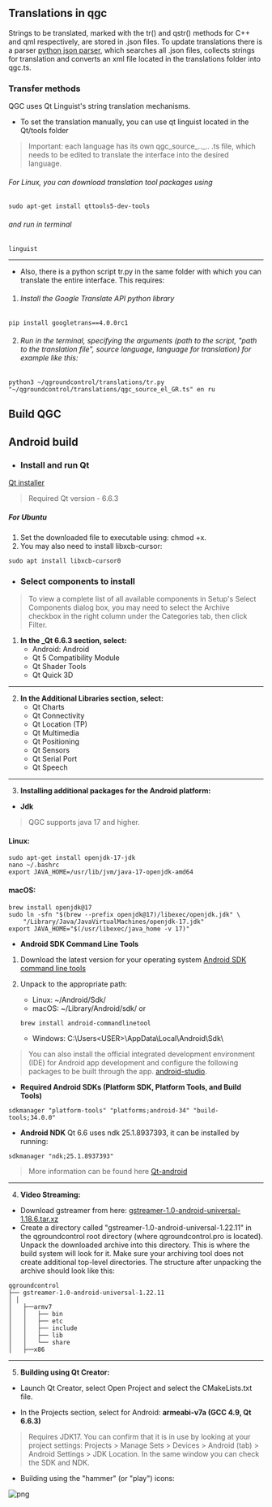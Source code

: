 ﻿## Translations in qgc <br>

Strings to be translated, marked with the tr() and qstr() methods for C++ and qml respectively, are stored in .json files. To update translations there is a parser [python json parser](https://github.com/mavlink/qgroundcontrol/blob/master/translations/qgc-lupdate-json.py), which searches all .json files, collects strings for translation and converts an xml file located in the translations folder into qgc.ts.

### Transfer methods
QGC uses Qt Linguist's string translation mechanisms.

* To set the translation manually, you can use qt linguist located in the Qt/tools folder
> Important: each language has its own qgc_source_.._.. .ts file, which needs to be edited to translate the interface into the desired language.

###### For Linux, you can download translation tool packages using
```
sudo apt-get install qttools5-dev-tools
```
###### and run in terminal
```
linguist
```
---
* Also, there is a python script tr.py in the same folder with which you can translate the entire interface.
This requires:
1. ###### Install the Google Translate API python library
```
pip install googletrans==4.0.0rc1
```
2. ###### Run in the terminal, specifying the arguments (path to the script, "path to the translation file", source language, language for translation) for example like this:

```
python3 ~/qgroundcontrol/translations/tr.py "~/qgroundcontrol/translations/qgc_source_el_GR.ts" en ru
```
## Build QGC
## Android build
* ### Install and run Qt
[Qt installer](https://www.qt.io/download-open-source)
> Required Qt version - 6.6.3

##### For Ubuntu
1. Set the downloaded file to executable using: chmod +x.
2. You may also need to install libxcb-cursor:
```
sudo apt install libxcb-cursor0
```
* ### Select components to install
>To view a complete list of all available components in Setup's Select Components dialog box, you may need to select the Archive checkbox in the right column under the Categories tab, then click Filter.

1. **In the _Qt 6.6.3 section, select:**
	* Android: Android
	* Qt 5 Compatibility Module
	* Qt Shader Tools
	* Qt Quick 3D
---
2. **In the Additional Libraries section, select:**
	* Qt Charts
	* Qt Connectivity
	* Qt Location (TP)
	* Qt Multimedia
	* Qt Positioning
	* Qt Sensors
	* Qt Serial Port
	* Qt Speech
---
3. **Installing additional packages for the Android platform:**
* **Jdk**
>QGC supports java 17 and higher.

#### Linux:
```
sudo apt-get install openjdk-17-jdk
nano ~/.bashrc
export JAVA_HOME=/usr/lib/jvm/java-17-openjdk-amd64
```
#### macOS:
```
brew install openjdk@17
sudo ln -sfn "$(brew --prefix openjdk@17)/libexec/openjdk.jdk" \
    "/Library/Java/JavaVirtualMachines/openjdk-17.jdk"
export JAVA_HOME="$(/usr/libexec/java_home -v 17)"
```
* **Android SDK Command Line Tools**

1. Download the latest version for your operating system [Android SDK command line tools](https://developer.android.com/studio/#command-line-tools-only)

2. Unpack to the appropriate path:
	* Linux: ~/Android/Sdk/
	* macOS: ~/Library/Android/sdk/
  	or
  	```
  	brew install android-commandlinetool
  	```
	* Windows: C:\Users\<USER>\AppData\Local\Android\Sdk\

>You can also install the official integrated development environment (IDE) for Android app development and configure the following packages to be built through the app. [android-studio](https://developer.android.com/studio).

* **Required Android SDKs (Platform SDK, Platform Tools, and Build Tools)**
```
sdkmanager "platform-tools" "platforms;android-34" "build-tools;34.0.0"
```
* **Android NDK**
Qt 6.6 uses ndk 25.1.8937393, it can be installed by running:
```
sdkmanager "ndk;25.1.8937393"
```
> More information can be found here [Qt-android](https://doc.qt.io/qt-6/android-getting-started.html)
---
4. **Video Streaming:**
* Download gstreamer from here: [gstreamer-1.0-android-universal-1.18.6.tar.xz](https://gstreamer.freedesktop.org/pkg/android/1.18.6/)
* Create a directory called "gstreamer-1.0-android-universal-1.22.11" in the qgroundcontrol root directory (where qgroundcontrol.pro is located). Unpack the downloaded archive into this directory. This is where the build system will look for it. Make sure your archiving tool does not create additional top-level directories. The structure after unpacking the archive should look like this:
```
qgroundcontrol
├── gstreamer-1.0-android-universal-1.22.11
│ │
│   ├──armv7
│   │   ├── bin
│   │   ├── etc
│   │   ├── include
│   │   ├── lib
│   │   └── share
│   ├──x86
```
---
5. **Building using Qt Creator:**

* Launch Qt Creator, select Open Project and select the CMakeLists.txt file.

* In the Projects section, select for Android:
__armeabi-v7a (GCC 4.9, Qt 6.6.3)__
> Requires JDK17. You can confirm that it is in use by looking at your project settings: Projects > Manage Sets > Devices > Android (tab) > Android Settings > JDK Location. In the same window you can check the SDK and NDK.

* Building using the "hammer" (or "play") icons:

![png](https://docs.qgroundcontrol.com/master/assets/qt_creator_build_qgc.ACO6OjKV.png)
